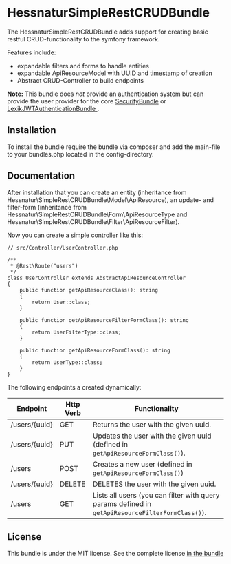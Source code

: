 HessnaturSimpleRestCRUDBundle
=============

The HessnaturSimpleRestCRUDBundle adds support for creating basic restful CRUD-functionality to the symfony framework. 

Features include:

- expandable filters and forms to handle entities
- expandable ApiResourceModel with UUID and timestamp of creation
- Abstract CRUD-Controller to build endpoints

**Note:** This bundle does *not* provide an authentication system but can
provide the user provider for the core [SecurityBundle](https://symfony.com/doc/current/book/security.html) or [LexikJWTAuthenticationBundle
](https://github.com/lexik/LexikJWTAuthenticationBundle).

Installation
------------

To install the bundle require the bundle via composer and add the main-file to your bundles.php located in the config-directory.

Documentation
-------------

After installation that you can create an entity (inheritance from Hessnatur\SimpleRestCRUDBundle\Model\ApiResource), an update- 
and filter-form (inheritance from Hessnatur\SimpleRestCRUDBundle\Form\ApiResourceType and Hessnatur\SimpleRestCRUDBundle\Filter\ApiResourceFilter).

Now you can create a simple controller like this:

````
// src/Controller/UserController.php

/**
 * @Rest\Route("users")
 */
class UserController extends AbstractApiResourceController
{
    public function getApiResourceClass(): string
    {
        return User::class;
    }

    public function getApiResourceFilterFormClass(): string
    {
        return UserFilterType::class;
    }

    public function getApiResourceFormClass(): string
    {
        return UserType::class;
    }
}
````

The following endpoints a created dynamically:

| Endpoint  | Http Verb | Functionality |
| ------------- | ------------- | ------------- |
| /users/{uuid}  | GET | Returns the user with the given uuid. |
| /users/{uuid}  | PUT | Updates the user with the given uuid (defined in ``getApiResourceFormClass()``). |
| /users  | POST | Creates a new user (defined in ``getApiResourceFormClass()``) |
| /users/{uuid}  | DELETE | DELETES the user with the given uuid. |
| /users  | GET | Lists all users (you can filter with query params defined in ``getApiResourceFilterFormClass()``). |

License
-------

This bundle is under the MIT license. See the complete license [in the bundle](LICENSE)

